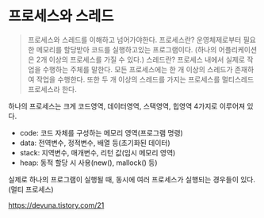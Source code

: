 # 프로세스와 스레드

> 프로세스와 스레드를 이해하고 넘어가야한다.
> 프로세스란? 운영체제로부터 필요한 메모리를 할당받아 코드를 실행하고있는 프로그램이다. (하나의 어플리케이션은 2개 이상의 프로세스를 가질 수 있다.)
> 스레드란? 프로세스 내에서 실제로 작업을 수행하는 주체를 말한다. 모든 프로세스에는 한 개 이상의 스레드가 존재하여 작업을 수행한다.
>          또한 두 개 이상의 스레드를 가지는 프로세스를 멀티스레드 프로세스라 한다. 



하나의 프로세스는 크게 코드영역, 데이터영역, 스택영역, 힙영역 4가지로 이루어져 있다.
* code: 코드 자체를 구성하는 메모리 영역(프로그램 명령)
* data: 전역변수, 정적변수, 배열 등(초기화된 데이터)
* stack: 지역변수, 매개변수, 리턴 값(임시 메모리 영역)
* heap: 동적 할당 시 사용(new(), mallock() 등)


실제로 하나의 프로그램이 실행될 때, 동시에 여러 프로세스가 실행되는 경우들이 있다.(멀티 프로세스)

https://devuna.tistory.com/21
